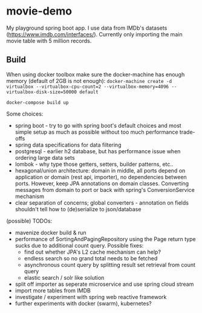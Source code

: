 # movie-demo

My playground spring boot app. I use data from IMDb's datasets (https://www.imdb.com/interfaces/). Currently only importing the main movie table with 5 million records.

## Build

When using docker toolbox make sure the docker-machine has enough memory (default of 2GB is not enough):
`docker-machine create -d virtualbox --virtualbox-cpu-count=2 --virtualbox-memory=4096 --virtualbox-disk-size=50000 default`

`docker-compose build up`

Some choices:
- spring boot - try to go with spring boot's default choices and most simple setup as much as possible without too much performance trade-offs
- spring data specifications for data filtering   
- postgresql - earlier h2 database, but has performance issue when ordering large data sets
- lombok - why type those getters, setters, builder patterns, etc..
- hexagonal/union architecture: domain in middle, all ports depend on application or domain (rest api, importer), no dependencies between ports. However, keep JPA annotations on domain classes. Converting messages from domain to port or back with spring's ConversionService mechanism
- clear separation of concerns; global converters - annotation on fields shouldn't tell how to (de)serialize to json/database

(possible) TODOs:
- mavenize docker build & run
- performance of SortingAndPagingRepository using the Page return type sucks due to additional count query. Possible fixes:
  - find out whether JPA's L2 cache mechanism can help?
  - endless search so no grand total needs to be fetched
  - asynchronous count query by splitting result set retrieval from count query
  - elastic search / solr like solution
- split off importer as seperate microservice and use spring cloud stream
- import more tables from IMDB
- investigate / experiment with spring web reactive framework
- further experiments with docker (swarm), kubernetes?
  

